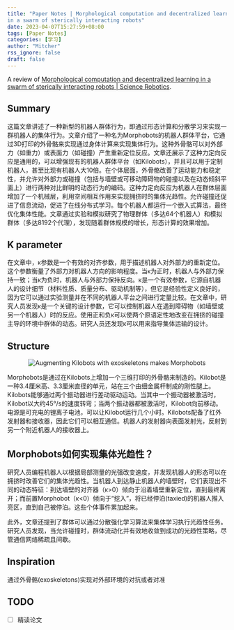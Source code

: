 ```yaml
---
title: "Paper Notes | Morphological computation and decentralized learning
in a swarm of sterically interacting robots"
date: 2023-04-07T15:27:59+08:00
tags: [Paper Notes]
categories: [学习]
author: "Mitcher"
rss_ignore: false
draft: false
---
```


A review of [Morphological computation and decentralized learning in a swarm of sterically interacting robots | Science Robotics](https://www.science.org/doi/10.1126/scirobotics.abo6140).

<!--more-->

## Summary

这篇文章讲述了一种新型的机器人群体行为，即通过形态计算和分散学习来实现一群机器人的集体行为。文章介绍了一种名为Morphobots的机器人群体平台，它通过3D打印的外骨骼来实现通过身体计算来实现集体行为。这种外骨骼可以对外部力（如重力）或表面力（如碰撞）产生重新定位反应。文章还展示了这种力定向反应是通用的，可以增强现有的机器人群体平台（如Kilobots），并且可以用于定制机器人，甚至比现有机器人大10倍。在个体层面，外骨骼改善了运动能力和稳定性，并允许对外部力或碰撞（包括与墙壁或可移动障碍物的碰撞以及在动态倾斜平面上）进行两种对比鲜明的动态行为的编码。这种力定向反应为机器人在群体层面增加了一个机械层，利用空间相互作用来实现拥挤时的集体光趋性。允许碰撞还促进了信息流动，促进了在线分布式学习。每个机器人都运行一个嵌入式算法，最终优化集体性能。文章通过实验和模拟研究了物理群体（多达64个机器人）和模拟群体（多达8192个代理），发现随着群体规模的增长，形态计算的效果增加。

## K parameter

在文章中，κ参数是一个有效的对齐参数，用于描述机器人对外部力的重新定位。这个参数衡量了外部力对机器人方向的影响程度。当κ为正时，机器人与外部力保持一致；当κ为负时，机器人与外部力保持反向。κ是一个有效参数，它源自机器人的设计细节（材料性质、质量分布、驱动机制等），但它是经验性定义良好的，因为它可以通过实验测量并在不同的机器人平台之间进行定量比较。在文章中，研究人员发现κ是一个关键的设计参数，它可以控制机器人在遇到障碍物（如墙壁或另一个机器人）时的反应。使用正和负κ可以使两个原语定性地改变在拥挤的碰撞主导的环境中群体的动态。研究人员还发现κ可以用来指导集体运输的设计。

## Structure

<center><img src="https://mitcher-1316637614.cos.ap-nanjing.myqcloud.com/test/image-20230407164826663.png" alt="Augmenting Kilobots with exoskeletons makes Morphobots" /></center>

Morphobots是通过在Kilobots上增加一个三维打印的外骨骼来制造的。Kilobot是一种3.4厘米高、3.3厘米直径的单元，站在三个由细金属杆制成的刚性腿上。Kilobots能够通过两个振动器进行差动驱动运动。当其中一个振动器被激活时，Kilobot以大约45°/s的速度转弯；当两个振动器都被激活时，Kilobot向前移动。电源是可充电的锂离子电池，可以让Kilobot运行几个小时。Kilobots配备了红外发射器和接收器，因此它们可以相互通信。机器人的发射器向表面发射光，反射到另一个附近机器人的接收器上。

## Morphobots如何实现集体光趋性？

研究人员编程机器人以根据局部测量的光强改变速度，并发现机器人的形态可以在拥挤时改善它们的集体光趋性。当机器人到达静止机器人的墙壁时，它们表现出不同的动态特征：到达墙壁的对齐器（κ>0）倾向于沿着墙壁重新定位，直到最终离开；而前置Morphobot（κ<0）倾向于“挖入”，将已经停泊(taxied)的机器人推入亮区，直到自己被停泊。这些个体事件累加起来。

此外，文章还提到了群体可以通过分散强化学习算法来集体学习执行光趋性任务。研究人员发现，当允许碰撞时，群体流动化并有效地收敛到成功的光趋性策略，尽管通信网络稀疏且间歇。

## Inspiration

通过外骨骼(exoskeletons)实现对外部环境的对抗或者对准

## TODO

- [ ] 精读论文
